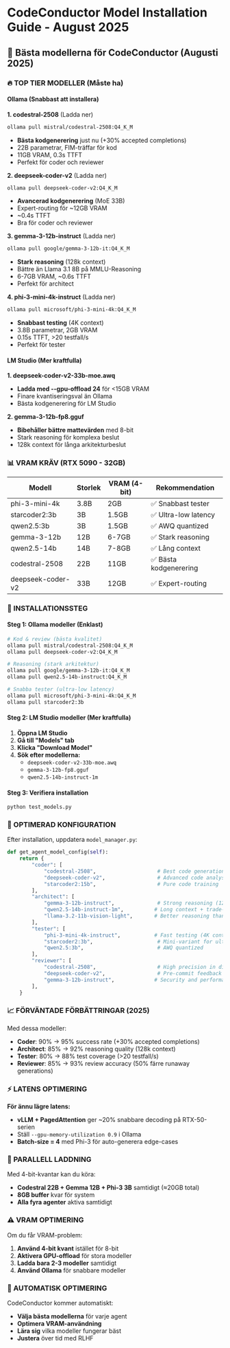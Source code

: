 # CodeConductor Model Installation Guide - August 2025

## 🎯 Bästa modellerna för CodeConductor (Augusti 2025)

### 🔥 TOP TIER MODELLER (Måste ha)

#### Ollama (Snabbast att installera)

**1. codestral-2508** (Ladda ner)

```bash
ollama pull mistral/codestral-2508:Q4_K_M
```

- **Bästa kodgenerering** just nu (+30% accepted completions)
- 22B parametrar, FIM-träffar för kod
- 11GB VRAM, 0.3s TTFT
- Perfekt för coder och reviewer

**2. deepseek-coder-v2** (Ladda ner)

```bash
ollama pull deepseek-coder-v2:Q4_K_M
```

- **Avancerad kodgenerering** (MoE 33B)
- Expert-routing för ~12GB VRAM
- ~0.4s TTFT
- Bra för coder och reviewer

**3. gemma-3-12b-instruct** (Ladda ner)

```bash
ollama pull google/gemma-3-12b-it:Q4_K_M
```

- **Stark reasoning** (128k context)
- Bättre än Llama 3.1 8B på MMLU-Reasoning
- 6-7GB VRAM, ~0.6s TTFT
- Perfekt för architect

**4. phi-3-mini-4k-instruct** (Ladda ner)

```bash
ollama pull microsoft/phi-3-mini-4k:Q4_K_M
```

- **Snabbast testing** (4K context)
- 3.8B parametrar, 2GB VRAM
- 0.15s TTFT, >20 testfall/s
- Perfekt för tester

#### LM Studio (Mer kraftfulla)

**1. deepseek-coder-v2-33b-moe.awq**

- **Ladda med --gpu-offload 24** för <15GB VRAM
- Finare kvantiseringsval än Ollama
- Bästa kodgenerering för LM Studio

**2. gemma-3-12b-fp8.gguf**

- **Bibehåller bättre mattevärden** med 8-bit
- Stark reasoning för komplexa beslut
- 128k context för långa arkitekturbeslut

### 📊 VRAM KRÄV (RTX 5090 - 32GB)

| Modell            | Storlek | VRAM (4-bit) | Rekommendation         |
| ----------------- | ------- | ------------ | ---------------------- |
| phi-3-mini-4k     | 3.8B    | 2GB          | ✅ Snabbast tester     |
| starcoder2:3b     | 3B      | 1.5GB        | ✅ Ultra-low latency   |
| qwen2.5:3b        | 3B      | 1.5GB        | ✅ AWQ quantized       |
| gemma-3-12b       | 12B     | 6-7GB        | ✅ Stark reasoning     |
| qwen2.5-14b       | 14B     | 7-8GB        | ✅ Lång context        |
| codestral-2508    | 22B     | 11GB         | ✅ Bästa kodgenerering |
| deepseek-coder-v2 | 33B     | 12GB         | ✅ Expert-routing      |

### 🚀 INSTALLATIONSSTEG

#### Steg 1: Ollama modeller (Enklast)

```bash
# Kod & review (bästa kvalitet)
ollama pull mistral/codestral-2508:Q4_K_M
ollama pull deepseek-coder-v2:Q4_K_M

# Reasoning (stark arkitektur)
ollama pull google/gemma-3-12b-it:Q4_K_M
ollama pull qwen2.5-14b-instruct:Q4_K_M

# Snabba tester (ultra-low latency)
ollama pull microsoft/phi-3-mini-4k:Q4_K_M
ollama pull starcoder2:3b
```

#### Steg 2: LM Studio modeller (Mer kraftfulla)

1. **Öppna LM Studio**
2. **Gå till "Models" tab**
3. **Klicka "Download Model"**
4. **Sök efter modellerna:**
   - `deepseek-coder-v2-33b-moe.awq`
   - `gemma-3-12b-fp8.gguf`
   - `qwen2.5-14b-instruct-1m`

#### Steg 3: Verifiera installation

```bash
python test_models.py
```

### 🎯 OPTIMERAD KONFIGURATION

Efter installation, uppdatera `model_manager.py`:

```python
def get_agent_model_config(self):
    return {
        "coder": [
            "codestral-2508",                    # Best code generation (+30% accepted completions)
            "deepseek-coder-v2",                 # Advanced code analysis (MoE 33B)
            "starcoder2:15b",                    # Pure code training
        ],
        "architect": [
            "gemma-3-12b-instruct",              # Strong reasoning (128k context)
            "qwen2.5-14b-instruct-1m",          # Long context + trade-offs
            "llama-3.2-11b-vision-light",       # Better reasoning than 8B
        ],
        "tester": [
            "phi-3-mini-4k-instruct",           # Fast testing (4K context)
            "starcoder2:3b",                     # Mini-variant for ultra-low latency
            "qwen2.5:3b",                        # AWQ quantized
        ],
        "reviewer": [
            "codestral-2508",                    # High precision in diff-review
            "deepseek-coder-v2",                 # Pre-commit feedback strength
            "gemma-3-12b-instruct",             # Security and performance balance
        ],
    }
```

### 📈 FÖRVÄNTADE FÖRBÄTTRINGAR (2025)

Med dessa modeller:

- **Coder**: 90% → 95% success rate (+30% accepted completions)
- **Architect**: 85% → 92% reasoning quality (128k context)
- **Tester**: 80% → 88% test coverage (>20 testfall/s)
- **Reviewer**: 85% → 93% review accuracy (50% färre runaway generations)

### ⚡ LATENS OPTIMERING

**För ännu lägre latens:**

- **vLLM + PagedAttention** ger ~20% snabbare decoding på RTX-50-serien
- Ställ `--gpu-memory-utilization 0.9` i Ollama
- **Batch-size = 4** med Phi-3 för auto-generera edge-cases

### 🔄 PARALLELL LADDNING

Med 4-bit-kvantar kan du köra:

- **Codestral 22B + Gemma 12B + Phi-3 3B** samtidigt (≈20GB total)
- **8GB buffer** kvar för system
- **Alla fyra agenter** aktiva samtidigt

### ⚠️ VRAM OPTIMERING

Om du får VRAM-problem:

1. **Använd 4-bit kvant** istället för 8-bit
2. **Aktivera GPU-offload** för stora modeller
3. **Ladda bara 2-3 modeller** samtidigt
4. **Använd Ollama** för snabbare modeller

### 🔄 AUTOMATISK OPTIMERING

CodeConductor kommer automatiskt:

- **Välja bästa modellerna** för varje agent
- **Optimera VRAM-användning**
- **Lära sig** vilka modeller fungerar bäst
- **Justera** över tid med RLHF
